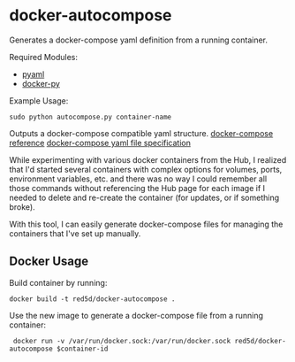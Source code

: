 # docker-autocompose
Generates a docker-compose yaml definition from a running container.

Required Modules:
* [pyaml](https://pypi.python.org/pypi/pyaml/)
* [docker-py](https://pypi.python.org/pypi/docker-py)

Example Usage:

    sudo python autocompose.py container-name

Outputs a docker-compose compatible yaml structure.
[docker-compose reference](https://docs.docker.com/compose/)
[docker-compose yaml file specification](https://docs.docker.com/compose/compose-file/)

While experimenting with various docker containers from the Hub, I realized that I'd started several containers with complex options for volumes, ports, environment variables, etc. and there was no way I could remember all those commands without referencing the Hub page for each image if I needed to delete and re-create the container (for updates, or if something broke).

With this tool, I can easily generate docker-compose files for managing the containers that I've set up manually.

## Docker Usage

Build container by running:

    docker build -t red5d/docker-autocompose .

Use the new image to generate a docker-compose file from a running container:

     docker run -v /var/run/docker.sock:/var/run/docker.sock red5d/docker-autocompose $container-id

